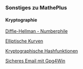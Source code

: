 
### Sonstiges zu MathePlus

#### Kryptographie

[Diffie-Hellman - Numberphile](https://www.youtube.com/playlist?list=PLzH6n4zXuckpoaxDKOOV26yhgoY2S-xYg)


[Elliptische Kurven](./zahlentheorie/elliptischeKurven/elliptischeKurven.md)

[Kryptographische Hashfunktionen](./kryptographie/hashfunktionen/hashfunktionen.md)

[Sicheres Email mit Gpg4Win](./zahlentheorie/gpg/gpg.md)